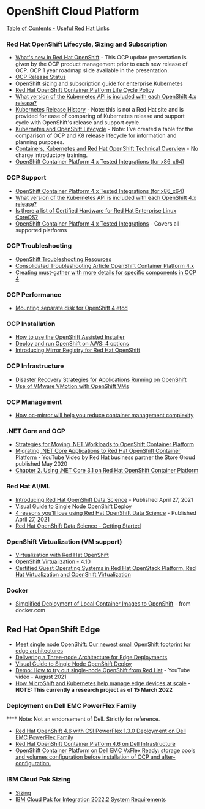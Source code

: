 # OpenShift Cloud Platform

[Table of Contents - Useful Red Hat Links](https://github.com/pslucas0212/UsefulRedHatLinks)

### Red Hat OpenShift Lifecycle, Sizing and Subscription
- [What's new in Red Hat OpenShift](https://www.redhat.com/en/whats-new-red-hat-openshift) - This OCP update presentation is given by the OCP product management prior to each new release of OCP.  OCP 1 year roadmap slide available in the presentation.
- [OCP Release Status](https://openshift-release.apps.ci.l2s4.p1.openshiftapps.com)
- [OpenShift sizing and subscription guide for enterprise Kubernetes](https://www.redhat.com/en/resources/openshift-subscription-sizing-guide)
- [Red Hat OpenShift Container Platform Life Cycle Policy](https://access.redhat.com/support/policy/updates/openshift)
- [What version of the Kubernetes API is included with each OpenShift 4.x release?](https://access.redhat.com/solutions/4870701)
- [Kubernetes Release History](https://kubernetes.io/releases/#release-history) - Note: this is not a Red Hat site and is provided for ease of comparing of Kubernetes release and support cycle with OpenShift's release and support cycle.
- [Kubernetes and OpenShift Lifecycle](https://github.com/pslucas0212/K8-and-OpenShift-Lifecycle/) - Note: I've created a table for the comparison of OCP and K8 release lifecycle for information and planning purposes.
- [Containers, Kubernetes and Red Hat OpenShift Technical Overview](https://www.redhat.com/en/services/training/do080-deploying-containerized-applications-technical-overview) - No charge introductory training.
- [OpenShift Container Platform 4.x Tested Integrations (for x86_x64)](https://access.redhat.com/articles/4763741)

### OCP Support
- [OpenShift Container Platform 4.x Tested Integrations (for x86_x64)](https://access.redhat.com/articles/4763741)
- [What version of the Kubernetes API is included with each OpenShift 4.x release?](https://access.redhat.com/solutions/4870701)
- [Is there a list of Certified Hardware for Red Hat Enterprise Linux CoreOS?](https://access.redhat.com/solutions/4499911)
- [OpenShift Container Platform 4.x Tested Integrations](https://access.redhat.com/articles/4128421) - Covers all supported platforms

### OCP Troubleshooting 
- [OpenShift Troubleshooting Resources](https://connect.redhat.com/en/blog/openshift-troubleshooting-resources)
- [Consolidated Troubleshooting Article OpenShift Container Platform 4.x](https://access.redhat.com/articles/4217411)
- [Creating must-gather with more details for specific components in OCP 4](https://access.redhat.com/solutions/5459251)

### OCP Performance
- [Mounting separate disk for OpenShift 4 etcd](https://access.redhat.com/solutions/5840061)


### OCP Installation 
- [How to use the OpenShift Assisted Installer](https://cloud.redhat.com/blog/how-to-use-the-openshift-assisted-installer)
- [Deploy and run OpenShift on AWS: 4 options](https://www.redhat.com/sysadmin/run-openshift-aws)
- [Introducing Mirror Registry for Red Hat OpenShift](https://cloud.redhat.com/blog/introducing-mirror-registry-for-red-hat-openshift)

### OCP Infrastructure
- [Disaster Recovery Strategies for Applications Running on OpenShift](https://cloud.redhat.com/blog/disaster-recovery-strategies-for-applications-running-on-openshift)
- [Use of VMware VMotion with OpenShift VMs](https://access.redhat.com/solutions/4975241)

### OCP Management
- [How oc-mirror will help you reduce container management complexity](https://cloud.redhat.com/blog/how-oc-mirror-will-help-you-reduce-container-management-complexity)

### .NET Core and OCP
- [Strategies for Moving .NET Workloads to OpenShift Container Platform](https://cloud.redhat.com/blog/strategies-for-moving-.net-workloads-to-openshift-container-platform)
- [Migrating .NET Core Applications to Red Hat OpenShift Container Platform](https://www.youtube.com/watch?v=al70A8hqtWc) - YouTube Video by Red Hat business partner the Store Groud published May 2020
- [Chapter 2. Using .NET Core 3.1 on Red Hat OpenShift Container Platform](https://access.redhat.com/documentation/en-us/red_hat_enterprise_linux/8/html/developing_.net_applications_in_rhel_8/using-net-core-on-ocp_gsg)


### Red Hat AI/ML
- [Introducing Red Hat OpenShift Data Science](https://www.redhat.com/en/blog/introducing-red-hat-openshift-data-science) - Published April 27, 2021
- [Visual Guide to Single Node OpenShift Deploy](https://cloud.redhat.com/blog/visual-guide-to-single-node-openshift-deploy)
- [4 reasons you'll love using Red Hat OpenShift Data Science](https://developers.redhat.com/blog/2021/04/27/4-reasons-youll-love-using-red-hat-openshift-data-science) - Published April 27, 2021
- [Red Hat OpenShift Data Science - Getting Started](https://developers.redhat.com/products/red-hat-openshift-data-science/getting-started)

### OpenShift Virtualization (VM support)
- [Virtualization with Red Hat OpenShift](https://www.redhat.com/en/technologies/cloud-computing/openshift/virtualization)
- [OpenShift Virtualization - 4.10](https://docs.openshift.com/container-platform/4.10/virt/about-virt.html)
- [Certified Guest Operating Systems in Red Hat OpenStack Platform, Red Hat Virtualization and OpenShift Virtualization](https://access.redhat.com/articles/973163)

### Docker
- [Simplified Deployment of Local Container Images to OpenShift](https://www.docker.com/blog/deployment-of-local-container-images-to-openshift/) - from docker.com

## Red Hat OpenShift Edge
- [Meet single node OpenShift: Our newest small OpenShift footprint for edge architectures](https://www.redhat.com/en/blog/meet-single-node-openshift-our-smallest-openshift-footprint-edge-architectures)
- [Delivering a Three-node Architecture for Edge Deployments](https://cloud.redhat.com/blog/delivering-a-three-node-architecture-for-edge-deployments)
- [Visual Guide to Single Node OpenShift Deploy](https://cloud.redhat.com/blog/visual-guide-to-single-node-openshift-deploy)
- [Demo: How to try out single-node OpenShift from Red Hat](https://www.youtube.com/watch?v=QFf0yVAHQKc) - YouTube video - August 2021
- [How MicroShift and Kubernetes help manage edge devices at scale](https://www.redhat.com/architect/ai-edge-microshift) - **NOTE: This currently a research project as of 15 March 2022**

### Deployment on Dell EMC PowerFlex Family
**** Note: Not an endorsement of Dell.  Strictly for reference. 
- [Red Hat OpenShift 4.6 with CSI PowerFlex 1.3.0 Deployment on Dell EMC PowerFlex Family](https://infohub.delltechnologies.com/section-assets/redhatopenshift4-6-000076)
- [Red Hat OpenShift Container Platform 4.6 on Dell Infrastructure](https://www.redhat.com/cms/managed-files/Dell%20RH%20OpenShift%204.6_Design%20Guide.pdf)
- [OpenShift Container Platform on Dell EMC VxFlex Ready: storage pools and volumes configuration before installation of OCP and after-configuration.](https://access.redhat.com/solutions/5897021)


### IBM Cloud Pak Sizing
- [Sizing](https://www.ibm.com/docs/en/cloud-paks/1.0?topic=planning-sizing)
- [IBM Cloud Pak for Integration 2022.2 System Requirements](https://www.ibm.com/docs/en/cloud-paks/cp-integration/2022.2?topic=planning-system-requirements)
